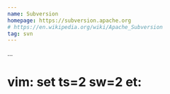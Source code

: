 ```yaml
---
name: Subversion
homepage: https://subversion.apache.org
# https://en.wikipedia.org/wiki/Apache_Subversion
tag: svn
---
```

...
# vim: set ts=2 sw=2 et:
